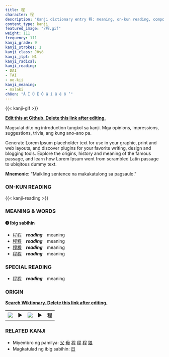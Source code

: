 ```yaml
---
title: 程
character: 程
description: "Kanji dictionary entry 程: meaning, on-kun reading, compounds, origin, related kanji"
content_type: kanji
featured_image: "/程.gif"
weight: 111
frequency: 111
kanji_grade: 9
kanji_strokes: 1
kanji_class: Jōyō
kanji_jlpt: N1
kanji_radical: 
kanji_reading: 
- DAI
- TAI
- oo-kii
kanji_meaning:
- malaki
chōon: "Ā Ī Ū Ē Ō ā ī ū ē ō ’"
---
```

[//]: # (Don't edit the line below. Kanji animated GIF code is automatically generated.)
{{< kanji-gif >}}

[//]: # (Edit below this line.)

**[Edit this at Github. Delete this link after editing.](https://github.com/tim0g/tim/tree/main/content/kanji/程/index.md)**

Magsulat dito ng introduction tungkol sa kanji. Mga opinions, impressions, suggestions, trivia, ang kung ano-ano pa.

Generate Lorem Ipsum placeholder text for use in your graphic, print and web layouts, and discover plugins for your favorite writing, design and blogging tools. Explore the origins, history and meaning of the famous passage, and learn how Lorem Ipsum went from scrambled Latin passage to ubiqitous dummy text.
 
**Mnemonic:** "Maikling sentence na makakatulong sa pagsaulo."

### ON-KUN READING

[//]: # (Don't edit the line below. ON-KUN READING code is automatically generated.)
{{< kanji-reading >}}

### MEANING & WORDS

#### ➊ **Ibig sabihin**
  - [程](../程)[程](../程)　***reading***　meaning
  - [程](../程)[程](../程)　***reading***　meaning
  - [程](../程)[程](../程)　***reading***　meaning
  - [程](../程)[程](../程)　***reading***　meaning

### SPECIAL READING
  - [程](../程)[程](../程)　***reading***　meaning

### ORIGIN

**[Search Wiktionary. Delete this link after editing.](https://wiktionary.org/wiki/程)**
<table class="kanji-table"><tr><td>
<img src="60px-程-bronze.svg.png">
</td><td>▶</td><td>
<img src="60px-程-oracle.svg.png">
</td><td>▶</td>
<td class="kanji-origin">程</td>
</tr></table>

### RELATED KANJI
- Miyembro ng pamilya: [父](../父) [母](../母) [程](../程) [程](../程) [程](../程) [娘](../娘)
- Magkatulad ng ibig sabihin: [日](../日)
